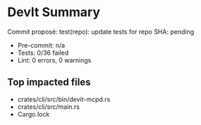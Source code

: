 # DevIt Summary

Commit proposé: test(repo): update tests for repo
SHA: pending

- Pre-commit: n/a
- Tests: 0/36 failed
- Lint: 0 errors, 0 warnings

## Top impacted files
- crates/cli/src/bin/devit-mcpd.rs
- crates/cli/src/main.rs
- Cargo.lock

